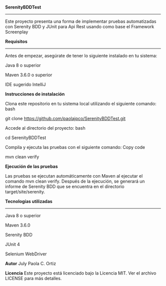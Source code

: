 **SerenityBDDTest**
___________________________________________________________________

Este proyecto presenta una forma de implementar pruebas automatizadas con Serenity BDD y JUnit para Api Rest usando como base el Framework Screenplay

**Requisitos**
____________________________________________________________________

Antes de empezar, asegúrate de tener lo siguiente instalado en tu sistema:

Java 8 o superior

Maven 3.6.0 o superior

IDE sugerido IntelliJ

**Instrucciones de instalación**

Clona este repositorio en tu sistema local utilizando el siguiente comando:
bash

git clone https://github.com/paolajpco/SerenityBDDTest.git

Accede al directorio del proyecto:
bash

cd SerenityBDDTest

Compila y ejecuta las pruebas con el siguiente comando:
Copy code

mvn clean verify

**Ejecución de las pruebas**

Las pruebas se ejecutan automáticamente con Maven al ejecutar el comando mvn clean verify. Después de la ejecución, se generará un informe de Serenity BDD que se encuentra en el directorio target/site/serenity.

**Tecnologías utilizadas**
__________________________________________________________________

Java 8 o superior

Maven 3.6.0

Serenity BDD

JUnit 4

Selenium WebDriver

**Autor**
July Paola C. Ortiz

**Licencia**
Este proyecto está licenciado bajo la Licencia MIT. Ver el archivo LICENSE para más detalles.

